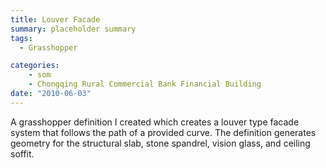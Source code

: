 ```yaml
---
title: Louver Facade
summary: placeholder summary
tags:
  - Grasshopper

categories:
    - som
    - Chongqing Rural Commercial Bank Financial Building
date: "2010-06-03"
---
```


A grasshopper definition I created which creates a louver type facade system that follows the path of a provided curve. The definition generates geometry for the structural slab, stone spandrel, vision glass, and ceiling soffit.
